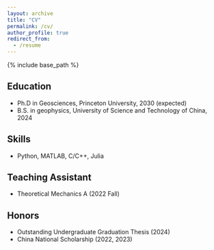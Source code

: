 ```yaml
---
layout: archive
title: "CV"
permalink: /cv/
author_profile: true
redirect_from:
  - /resume
---
```


{% include base_path %}

## Education

* Ph.D in Geosciences, Princeton University, 2030 (expected)
* B.S. in geophysics, University of Science and Technology of China, 2024
  
## Skills

* Python, MATLAB, C/C++, Julia
  
## Teaching Assistant

* Theoretical Mechanics A (2022 Fall)
  
## Honors

* Outstanding Undergraduate Graduation Thesis (2024)
* China National Scholarship (2022, 2023)
